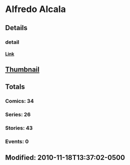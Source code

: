 # Alfredo  Alcala 
## Details
### detail
#### [Link](http://marvel.com/comics/creators/1258/alfredo_alcala?utm_campaign=apiRef&utm_source=225578a89fc76f3d20fbffda5d17a88d)
## [Thumbnail](http://i.annihil.us/u/prod/marvel/i/mg/b/40/image_not_available.jpg)
## Totals
### Comics: 34
### Series: 26
### Stories: 43
### Events: 0
## Modified: 2010-11-18T13:37:02-0500
